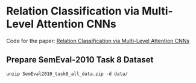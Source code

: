 # Relation Classification via Multi-Level Attention CNNs

Code for the paper: [Relation Classification via Multi-Level Attention CNNs](http://iiis.tsinghua.edu.cn/~weblt/papers/relation-classification.pdf)


## Prepare SemEval-2010 Task 8 Dataset


```
unzip SemEval2010_task8_all_data.zip -d data/
```
